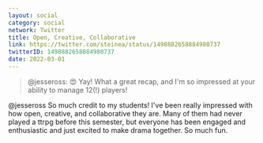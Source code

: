 ```yaml
---
layout: social
category: social
network: Twitter
title: Open, Creative, Collaborative
link: https://twitter.com/steinea/status/1498882658884980737
twitterID: 1498882658884980737
date: 2022-03-01
---
```


> @jesseross: 😍 Yay! What a great recap, and I'm so impressed at your ability to manage 12(!) players!

@jesseross So much credit to my students! I've been really impressed with how open, creative, and collaborative they are. Many of them had never played a ttrpg before this semester, but everyone has been engaged and enthusiastic and just excited to make drama together. So much fun.
